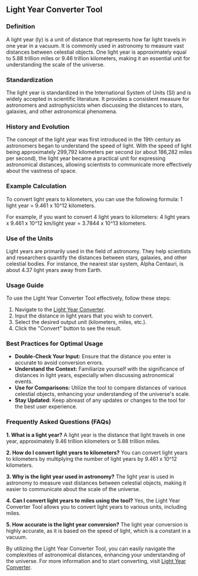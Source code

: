 ## Light Year Converter Tool

### Definition
A light year (ly) is a unit of distance that represents how far light travels in one year in a vacuum. It is commonly used in astronomy to measure vast distances between celestial objects. One light year is approximately equal to 5.88 trillion miles or 9.46 trillion kilometers, making it an essential unit for understanding the scale of the universe.

### Standardization
The light year is standardized in the International System of Units (SI) and is widely accepted in scientific literature. It provides a consistent measure for astronomers and astrophysicists when discussing the distances to stars, galaxies, and other astronomical phenomena.

### History and Evolution
The concept of the light year was first introduced in the 19th century as astronomers began to understand the speed of light. With the speed of light being approximately 299,792 kilometers per second (or about 186,282 miles per second), the light year became a practical unit for expressing astronomical distances, allowing scientists to communicate more effectively about the vastness of space.

### Example Calculation
To convert light years to kilometers, you can use the following formula:
1 light year = 9.461 x 10^12 kilometers.

For example, if you want to convert 4 light years to kilometers:
4 light years x 9.461 x 10^12 km/light year = 3.7844 x 10^13 kilometers.

### Use of the Units
Light years are primarily used in the field of astronomy. They help scientists and researchers quantify the distances between stars, galaxies, and other celestial bodies. For instance, the nearest star system, Alpha Centauri, is about 4.37 light years away from Earth.

### Usage Guide
To use the Light Year Converter Tool effectively, follow these steps:
1. Navigate to the [Light Year Converter](https://www.inayam.co/unit-converter/length).
2. Input the distance in light years that you wish to convert.
3. Select the desired output unit (kilometers, miles, etc.).
4. Click the "Convert" button to see the result.

### Best Practices for Optimal Usage
- **Double-Check Your Input:** Ensure that the distance you enter is accurate to avoid conversion errors.
- **Understand the Context:** Familiarize yourself with the significance of distances in light years, especially when discussing astronomical events.
- **Use for Comparisons:** Utilize the tool to compare distances of various celestial objects, enhancing your understanding of the universe's scale.
- **Stay Updated:** Keep abreast of any updates or changes to the tool for the best user experience.

### Frequently Asked Questions (FAQs)

**1. What is a light year?**
A light year is the distance that light travels in one year, approximately 9.46 trillion kilometers or 5.88 trillion miles.

**2. How do I convert light years to kilometers?**
You can convert light years to kilometers by multiplying the number of light years by 9.461 x 10^12 kilometers.

**3. Why is the light year used in astronomy?**
The light year is used in astronomy to measure vast distances between celestial objects, making it easier to communicate about the scale of the universe.

**4. Can I convert light years to miles using the tool?**
Yes, the Light Year Converter Tool allows you to convert light years to various units, including miles.

**5. How accurate is the light year conversion?**
The light year conversion is highly accurate, as it is based on the speed of light, which is a constant in a vacuum.

By utilizing the Light Year Converter Tool, you can easily navigate the complexities of astronomical distances, enhancing your understanding of the universe. For more information and to start converting, visit [Light Year Converter](https://www.inayam.co/unit-converter/length).